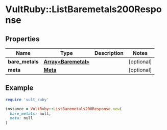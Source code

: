 # VultRuby::ListBaremetals200Response

## Properties

| Name | Type | Description | Notes |
| ---- | ---- | ----------- | ----- |
| **bare_metals** | [**Array&lt;Baremetal&gt;**](Baremetal.md) |  | [optional] |
| **meta** | [**Meta**](Meta.md) |  | [optional] |

## Example

```ruby
require 'vult_ruby'

instance = VultRuby::ListBaremetals200Response.new(
  bare_metals: null,
  meta: null
)
```

